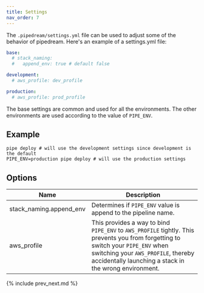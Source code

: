 ```yaml
---
title: Settings
nav_order: 7
---
```


The `.pipedream/settings.yml` file can be used to adjust some of the behavior of pipedream.  Here's an example of a settings.yml file:

```yaml
base:
  # stack_naming:
  #   append_env: true # default false

development:
  # aws_profile: dev_profile

production:
  # aws_profile: prod_profile
```

The base settings are common and used for all the environments. The other environments are used according to the value of `PIPE_ENV`.

## Example

    pipe deploy # will use the development settings since development is the default
    PIPE_ENV=production pipe deploy # will use the production settings

## Options

Name | Description
--- | ---
stack_naming.append_env | Determines if `PIPE_ENV` value is append to the pipeline name.
aws_profile | This provides a way to bind `PIPE_ENV` to `AWS_PROFILE` tightly. This prevents you from forgetting to switch your `PIPE_ENV` when switching your `AWS_PROFILE`, thereby accidentally launching a stack in the wrong environment.

{% include prev_next.md %}

